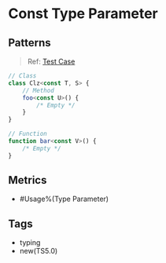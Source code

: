 # Const Type Parameter

## Patterns

> Ref:
> [Test Case](../../../../../docs/entity/type-parameter.md#syntax-const-type-parameter)

```ts
// Class
class Clz<const T, S> {
    // Method
    foo<const U>() {
        /* Empty */
    }
}

// Function
function bar<const V>() {
    /* Empty */
}
```

## Metrics

* #Usage%(Type Parameter)

## Tags

* typing
* new(TS5.0)
